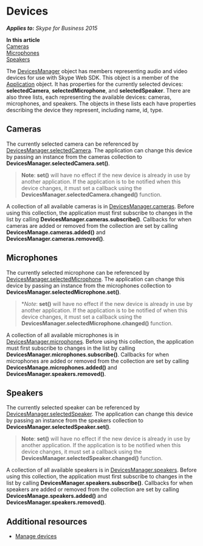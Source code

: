 
# Devices


 _**Applies to:** Skype for Business 2015_

 **In this article**  
[Cameras](#cameras)  
[Microphones](#microphones)  
[Speakers](#speakers)


The [DevicesManager](http://officedev.github.io/skype-docs/Skype/WebSDK/model/api/interfaces/jcafe.devicesmanager.html) object has members representing audio and video devices for use with Skype Web SDK. This object is a member of the [Application](http://officedev.github.io/skype-docs/Skype/WebSDK/model/api/interfaces/jcafe.application.html) object. It has properties for the currently selected devices: **selectedCamera**, **selectedMicrophone**, and **selectedSpeaker**. There are also three lists, each representing the available devices: cameras, microphones, and speakers. The objects in these lists each have properties describing the device they represent, including name, id, type.

## Cameras
<a name="sectionSection0"> </a>

The currently selected camera can be referenced by [DevicesManager.selectedCamera](http://officedev.github.io/skype-docs/Skype/WebSDK/model/api/interfaces/jcafe.devicesmanager.html#selectedcamera). The application can change this device by passing an instance from the cameras collection to  **DevicesManager.selectedCamera.set()**. 

>**Note**: **set()** will have no effect if the new device is already in use by another application. If the application is to be notified when this device changes, it must set a callback using the **DevicesManager.selectedCamera.changed()** function.

A collection of all available cameras is in [DevicesManager.cameras](http://officedev.github.io/skype-docs/Skype/WebSDK/model/api/interfaces/jcafe.devicesmanager.html#cameras). Before using this collection, the application must first subscribe to changes in the list by calling  **DevicesManager.cameras.subscribe()**. Callbacks for when cameras are added or removed from the collection are set by calling **DevicesManage.cameras.added()** and **DevicesManager.cameras.removed()**.


## Microphones
<a name="sectionSection1"> </a>

The currently selected microphone can be referenced by [DevicesManager.selectedMicrophone](http://officedev.github.io/skype-docs/Skype/WebSDK/model/api/interfaces/jcafe.devicesmanager.html#selectedmicrophone). The application can change this device by passing an instance from the microphones collection to  **DevicesManager.selectedMicrophone.set()**. 

>**Note*: **set()** will have no effect if the new device is already in use by another application. If the application is to be notified of when this device changes, it must set a callback using the **DevicesManager.selectedMicrophone.changed()** function.

A collection of all available microphones is in [DevicesManager.microphones](http://officedev.github.io/skype-docs/Skype/WebSDK/model/api/interfaces/jcafe.devicesmanager.html#microphones). Before using this collection, the application must first subscribe to changes in the list by calling  **DevicesManager.microphones.subscribe()**. Callbacks for when microphones are added or removed from the collection are set by calling **DevicesManage.microphones.added()** and **DevicesManager.speakers.removed()**.


## Speakers
<a name="sectionSection2"> </a>

The currently selected speaker can be referenced by [DevicesManager.selectedSpeaker](http://officedev.github.io/skype-docs/Skype/WebSDK/model/api/interfaces/jcafe.devicesmanager.html#selectedspeaker). The application can change this device by passing an instance from the speakers collection to  **DevicesManager.selectedSpeaker.set()**. 

>**Note**: **set()** will have no effect if the new device is already in use by another application. If the application is to be notified when this device changes, it must set a callback using the **DevicesManager.selectedSpeaker.changed()** function.

A collection of all available speakers is in [DevicesManager.speakers](http://officedev.github.io/skype-docs/Skype/WebSDK/model/api/interfaces/jcafe.devicesmanager.html#speakers). Before using this collection, the application must first subscribe to changes in the list by calling  **DevicesManager.speakers.subscribe()**. Callbacks for when speakers are added or removed from the collection are set by calling **DevicesManage.speakers.added()** and **DevicesManager.speakers.removed()**.


## Additional resources

- [Manage devices](PTDevicesManagerManageDevices.md)
